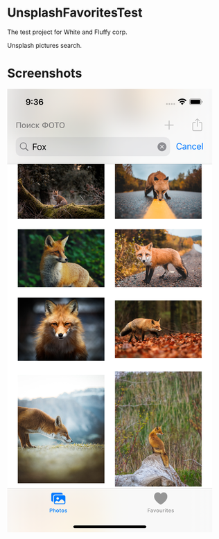 # UnsplashFavoritesTest 
The test project for White and Fluffy corp. <p>
Unsplash pictures search.

# Screenshots
![Screenshot 1](https://github.com/yury86/UnsplashFavoritesTest/blob/main/Screenshot1.png?raw=true)
